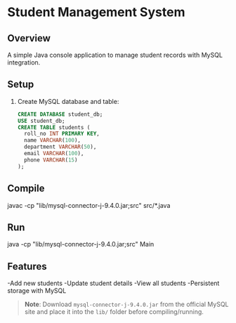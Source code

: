 # Student Management System

##  Overview
A simple Java console application to manage student records with MySQL integration.

##  Setup
1. Create MySQL database and table:
   ```sql
   CREATE DATABASE student_db;
   USE student_db;
   CREATE TABLE students (
     roll_no INT PRIMARY KEY,
     name VARCHAR(100),
     department VARCHAR(50),
     email VARCHAR(100),
     phone VARCHAR(15)
   );

##  Compile
javac -cp "lib/mysql-connector-j-9.4.0.jar;src" src/*.java

##  Run
java -cp "lib/mysql-connector-j-9.4.0.jar;src" Main

##  Features
-Add new students
-Update student details
-View all students
-Persistent storage with MySQL

  >  **Note**: Download `mysql-connector-j-9.4.0.jar` from the official MySQL site and place it into the `lib/` folder before compiling/running.
